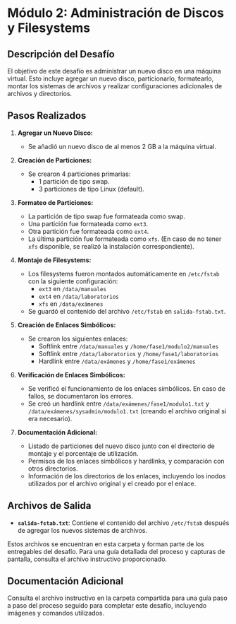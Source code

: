 # Módulo 2: Administración de Discos y Filesystems

## Descripción del Desafío

El objetivo de este desafío es administrar un nuevo disco en una máquina virtual. Esto incluye agregar un nuevo disco, particionarlo, formatearlo, montar los sistemas de archivos y realizar configuraciones adicionales de archivos y directorios.

## Pasos Realizados

1. **Agregar un Nuevo Disco:**
   - Se añadió un nuevo disco de al menos 2 GB a la máquina virtual.

2. **Creación de Particiones:**
   - Se crearon 4 particiones primarias:
     - 1 partición de tipo swap.
     - 3 particiones de tipo Linux (default).

3. **Formateo de Particiones:**
   - La partición de tipo swap fue formateada como swap.
   - Una partición fue formateada como `ext3`.
   - Otra partición fue formateada como `ext4`.
   - La última partición fue formateada como `xfs`. (En caso de no tener `xfs` disponible, se realizó la instalación correspondiente).

4. **Montaje de Filesystems:**
   - Los filesystems fueron montados automáticamente en `/etc/fstab` con la siguiente configuración:
     - `ext3` en `/data/manuales`
     - `ext4` en `/data/laboratorios`
     - `xfs` en `/data/exámenes`
   - Se guardó el contenido del archivo `/etc/fstab` en `salida-fstab.txt`.

5. **Creación de Enlaces Simbólicos:**
   - Se crearon los siguientes enlaces:
     - Softlink entre `/data/manuales` y `/home/fase1/modulo2/manuales`
     - Softlink entre `/data/laboratorios` y `/home/fase1/laboratorios`
     - Hardlink entre `/data/exámenes` y `/home/fase1/exámenes`

6. **Verificación de Enlaces Simbólicos:**
   - Se verificó el funcionamiento de los enlaces simbólicos. En caso de fallos, se documentaron los errores.
   - Se creó un hardlink entre `/data/exámenes/fase1/modulo1.txt` y `/data/exámenes/sysadmin/modulo1.txt` (creando el archivo original si era necesario).

7. **Documentación Adicional:**
   - Listado de particiones del nuevo disco junto con el directorio de montaje y el porcentaje de utilización.
   - Permisos de los enlaces simbólicos y hardlinks, y comparación con otros directorios.
   - Información de los directorios de los enlaces, incluyendo los inodos utilizados por el archivo original y el creado por el enlace.

## Archivos de Salida

- **`salida-fstab.txt`**: Contiene el contenido del archivo `/etc/fstab` después de agregar los nuevos sistemas de archivos.

Estos archivos se encuentran en esta carpeta y forman parte de los entregables del desafío. Para una guía detallada del proceso y capturas de pantalla, consulta el archivo instructivo proporcionado.

## Documentación Adicional

Consulta el archivo instructivo en la carpeta compartida para una guía paso a paso del proceso seguido para completar este desafío, incluyendo imágenes y comandos utilizados.

